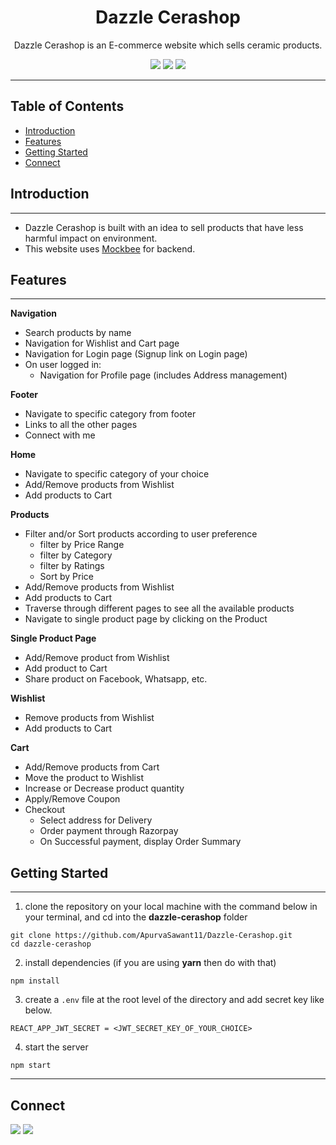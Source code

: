 <div align="center">

# Dazzle Cerashop

Dazzle Cerashop is an E-commerce website which sells ceramic products.

![](https://img.shields.io/badge/React-20232A?style=for-the-badge&logo=react&logoColor=61DAFB)
![](https://img.shields.io/badge/React_Router-CA4245?style=for-the-badge&logo=react-router&logoColor=white)
![](https://img.shields.io/badge/CSS3-1572B6?style=for-the-badge&logo=css3&logoColor=white)

</div>

---

## Table of Contents

- [Introduction](#introduction)
- [Features](#features)
- [Getting Started](#getting-started)
- [Connect](#connect)

## Introduction

---

- Dazzle Cerashop is built with an idea to sell products that have less harmful impact on environment.
- This website uses [Mockbee](https://mockbee.netlify.app/) for backend.

## Features

---

**Navigation**

- Search products by name
- Navigation for Wishlist and Cart page
- Navigation for Login page (Signup link on Login page)
- On user logged in:
  - Navigation for Profile page (includes Address management)

**Footer**

- Navigate to specific category from footer
- Links to all the other pages
- Connect with me

**Home**

- Navigate to specific category of your choice
- Add/Remove products from Wishlist
- Add products to Cart

**Products**

- Filter and/or Sort products according to user preference
  - filter by Price Range
  - filter by Category
  - filter by Ratings
  - Sort by Price
- Add/Remove products from Wishlist
- Add products to Cart
- Traverse through different pages to see all the available products
- Navigate to single product page by clicking on the Product

**Single Product Page**

- Add/Remove product from Wishlist
- Add product to Cart
- Share product on Facebook, Whatsapp, etc.

**Wishlist**

- Remove products from Wishlist
- Add products to Cart

**Cart**

- Add/Remove products from Cart
- Move the product to Wishlist
- Increase or Decrease product quantity
- Apply/Remove Coupon
- Checkout
  - Select address for Delivery
  - Order payment through Razorpay
  - On Successful payment, display Order Summary

## Getting Started

---

1. clone the repository on your local machine with the command below in your terminal, and cd into the **dazzle-cerashop** folder

```
git clone https://github.com/ApurvaSawant11/Dazzle-Cerashop.git
cd dazzle-cerashop
```

2. install dependencies (if you are using **yarn** then do with that)

```
npm install
```

3. create a `.env` file at the root level of the directory and add secret key like below.

```
REACT_APP_JWT_SECRET = <JWT_SECRET_KEY_OF_YOUR_CHOICE>
```

4. start the server

```
npm start
```

---

## Connect

<a href="https://twitter.com/ApurvaSawant11"><img src="https://img.shields.io/badge/Twitter-1DA1F2?style=for-the-badge&logo=twitter&logoColor=white"/></a>
<a href="https://www.linkedin.com/in/apurvasawant11/"><img src="https://img.shields.io/badge/LinkedIn-0077B5?style=for-the-badge&logo=linkedin&logoColor=white"/></a>
